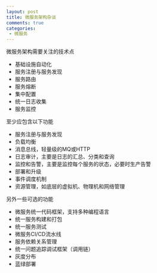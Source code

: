 ```yaml
---
layout: post
title: 微服务架构杂谈
comments: true
categories:
 - 微服务
---
```


微服务架构需要关注的技术点
* 基础设施自动化
* 服务注册与服务发现
* 服务路由
* 服务熔断
* 集中配置
* 统一日志收集
* 服务监控

至少应包含以下功能
* 服务注册与服务发现
* 负载均衡
* 消息总线，轻量级的MQ或HTTP
* 日志审计，主要是日志的汇总、分类和查询
* 监控和告警，主要是监控每个服务的状态，必要时生产告警
* 部署和升级
* 事件调度机制
* 资源管理，如底层的虚拟机、物理机和网络管理

另外一些可选的功能
* 微服务统一代码框架，支持多种编程语言
* 统一服务构建和打包
* 统一服务测试
* 微服务CI/CD流水线
* 服务依赖关系管理
* 统一问题追踪调试框架（调用链）
* 灰度分布
* 蓝绿部署

